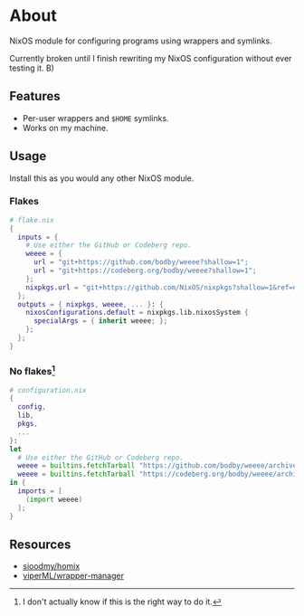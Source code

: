 # About
NixOS module for configuring programs using wrappers and symlinks.

Currently broken until I finish rewriting my NixOS configuration without ever testing it. B)

## Features
- Per-user wrappers and `$HOME` symlinks.
- Works on my machine.

## Usage
Install this as you would any other NixOS module.

### Flakes
```nix
# flake.nix
{
  inputs = {
    # Use either the GitHub or Codeberg repo.
    weeee = {
      url = "git+https://github.com/bodby/weeee?shallow=1";
      url = "git+https://codeberg.org/bodby/weeee?shallow=1";
    };
    nixpkgs.url = "git+https://github.com/NixOS/nixpkgs?shallow=1&ref=nixos-unstable";
  };
  outputs = { nixpkgs, weeee, ... }: {
    nixosConfigurations.default = nixpkgs.lib.nixosSystem {
      specialArgs = { inherit weeee; };
    };
  };
}
```

### No flakes[^1]
```nix
# configuration.nix
{
  config,
  lib,
  pkgs,
  ...
}:
let
  # Use either the GitHub or Codeberg repo.
  weeee = builtins.fetchTarball "https://github.com/bodby/weeee/archives/refs/head/master.tar.gz";
  weeee = builtins.fetchTarball "https://codeberg.org/bodby/weeee/archive/master.tar.gz";
in {
  imports = [
    (import weeee)
  ];
}
```

## Resources
- [sioodmy/homix](https://github.com/sioodmy/homix)
- [viperML/wrapper-manager](https://github.com/viperML/wrapper-manager)

[^1]: I don't actually know if this is the right way to do it.
